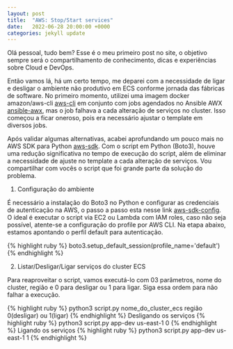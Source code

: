 ```yaml
---
layout: post
title:  "AWS: Stop/Start services"
date:   2022-06-28 20:00:00 +0000
categories: jekyll update
---
```


Olá pessoal, tudo bem? 
Esse é o meu primeiro post no site, o objetivo sempre será o compartilhamento de conhecimento, dicas e experiências sobre Cloud e DevOps.

Então vamos lá, há um certo tempo, me deparei com a necessidade de ligar e desligar o ambiente não produtivo em ECS conforme jornada das fábricas de software.
No primeiro momento, utilizei uma imagem docker amazon/aws-cli [aws-cli] em conjunto com jobs agendados no Ansible AWX [ansible-awx], mas o job falhava a cada alteração de serviços no cluster. Isso começou a ficar oneroso, pois era necessário ajustar o template em diversos jobs.

Após validar algumas alternativas, acabei aprofundando um pouco mais no AWS SDK para Python [aws-sdk]. Com o script em Python (Boto3), houve uma redução significativa no tempo de execução do script, além de eliminar a necessidade de ajuste no template a cada alteração de serviços. 
Vou compartilhar com vocês o script que foi grande parte da solução do problema. 

1. Configuração do ambiente 

É necessário a instalação do Boto3 no Python e configurar as credenciais de autenticação na AWS, o passo a passo esta nesse link [aws-sdk-config].
O ideal é executar o script via EC2 ou Lambda com IAM roles, caso não seja possível, atente-se a configuração do profile por AWS CLI. Na etapa abaixo, estamos apontando o perfil default para autenticação.

{% highlight ruby %}
boto3.setup_default_session(profile_name='default')
{% endhighlight %}

2. Listar/Desligar/Ligar serviços do cluster ECS

Para reaproveitar o script, vamos executá-lo com 03 parâmetros, nome do cluster, região e 0 para desligar ou 1 para ligar. Siga essa ordem para não falhar a execução.

{% highlight ruby %}
python3 script.py nome_do_cluster_ecs região 0(desligar) ou 1(ligar) 
{% endhighlight %}
    Desligando os serviços
{% highlight ruby %}
python3 script.py app-dev us-east-1 0
{% endhighlight %}
    Ligando os serviços
{% highlight ruby %}
python3 script.py app-dev us-east-1 1
{% endhighlight %}


[aws-cli]: https://hub.docker.com/r/amazon/aws-cli
[ansible-awx]:   https://github.com/ansible/awx
[aws-sdk]: https://aws.amazon.com/pt/sdk-for-python/
[aws-sdk-config]: https://boto3.amazonaws.com/v1/documentation/api/latest/guide/quickstart.html#installation
